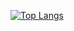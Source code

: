 

[![Top Langs](https://github-readme-stats.vercel.app/api/top-langs/?username=briannaschuh&theme=nightowl&show_icons=true)](https://github.com/anuraghazra/github-readme-stats)



<!--
**briannaschuh/briannaschuh** is a ✨ _special_ ✨ repository because its `README.md` (this file) appears on your GitHub profile.

Here are some ideas to get you started:

- 🔭 I’m currently working on ...
- 🌱 I’m currently learning ...
- 👯 I’m looking to collaborate on ...
- 🤔 I’m looking for help with ...
- 💬 Ask me about ...
- 📫 How to reach me: ...
- 😄 Pronouns: ...
- ⚡ Fun fact: ...
-->
